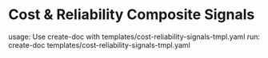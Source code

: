 # Cost & Reliability Composite Signals

usage: Use create-doc with templates/cost-reliability-signals-tmpl.yaml
run: create-doc templates/cost-reliability-signals-tmpl.yaml
